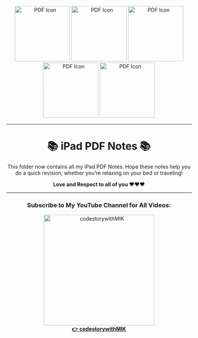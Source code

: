 <div align="center">
  <img src="https://vectorified.com/images/small-pdf-icon-21.png" alt="PDF Icon" width="150">
  <img src="https://vectorified.com/images/small-pdf-icon-21.png" alt="PDF Icon" width="150">
  <img src="https://vectorified.com/images/small-pdf-icon-21.png" alt="PDF Icon" width="150">
  <img src="https://vectorified.com/images/small-pdf-icon-21.png" alt="PDF Icon" width="150">
  <img src="https://vectorified.com/images/small-pdf-icon-21.png" alt="PDF Icon" width="150">
</div>

---

<h1 align="center">📚 iPad PDF Notes 📚</h1>

<p align="center">
  This folder now contains all my iPad PDF Notes.  
  Hope these notes help you do a quick revision, whether you're relaxing on your bed or traveling!  
</p>

<p align="center">
  <strong>Love and Respect to all of you ❤️❤️❤️</strong>
</p>

---

<div align="center">
  <h3>Subscribe to My YouTube Channel for All Videos:</h3>
  <a href="https://www.youtube.com/@codestorywithMIK">
    <img src="https://github.com/MAZHARMIK/Interview_DS_Algo/blob/master/codestorywithmik.png" alt="codestorywithMIK" width="300">
  </a>
  <br>
  <a href="https://www.youtube.com/@codestorywithMIK">
    <strong>👉 codestorywithMIK</strong>
  </a>
</div>

